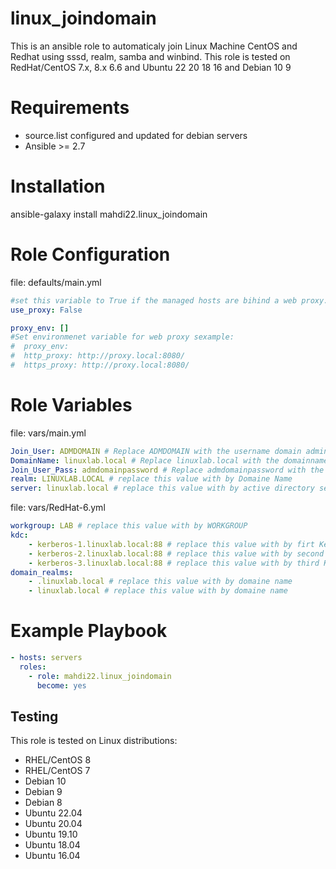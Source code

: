 <h1>linux_joindomain</h1>
This is an ansible role to automaticaly join Linux Machine CentOS and Redhat using sssd, realm, samba and winbind. This role is tested on RedHat/CentOS 7.x, 8.x 6.6 and Ubuntu 22 20 18 16 and Debian 10 9

# Requirements

- source.list configured and updated for debian servers
- Ansible >= 2.7

# Installation

ansible-galaxy install mahdi22.linux_joindomain

# Role Configuration

file: defaults/main.yml
```yaml
#set this variable to True if the managed hosts are bihind a web proxy... default False
use_proxy: False
```
```yaml
proxy_env: []
#Set environmenet variable for web proxy sexample:
#  proxy_env:
#  http_proxy: http://proxy.local:8080/
#  https_proxy: http://proxy.local:8080/
```

# Role Variables

file: vars/main.yml
```yaml
Join_User: ADMDOMAIN # Replace ADMDOMAIN with the username domain admin
DomainName: linuxlab.local # Replace linuxlab.local with the domainname
Join_User_Pass: admdomainpassword # Replace admdomainpassword with the username domain admin password
realm: LINUXLAB.LOCAL # replace this value with by Domaine Name
server: linuxlab.local # replace this value with by active directory server
```
file: vars/RedHat-6.yml
```yaml
workgroup: LAB # replace this value with by WORKGROUP
kdc:
    - kerberos-1.linuxlab.local:88 # replace this value with by firt Kerberos server name
    - kerberos-2.linuxlab.local:88 # replace this value with by second Kerberos server name
    - kerberos-3.linuxlab.local:88 # replace this value with by third Kerberos server name
domain_realms:
    - .linuxlab.local # replace this value with by domaine name
    - linuxlab.local # replace this value with by domaine name
```
    
 # Example Playbook
```yaml
- hosts: servers
  roles:
    - role: mahdi22.linux_joindomain
      become: yes
```

## Testing

This role is tested on Linux distributions:

- RHEL/CentOS 8
- RHEL/CentOS 7
- Debian 10
- Debian 9
- Debian 8
- Ubuntu 22.04
- Ubuntu 20.04
- Ubuntu 19.10
- Ubuntu 18.04
- Ubuntu 16.04
